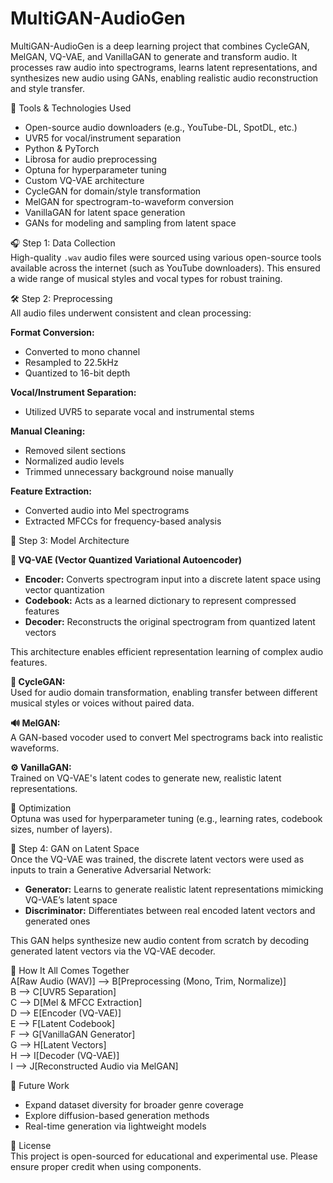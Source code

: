 # MultiGAN-AudioGen
MultiGAN-AudioGen is a deep learning project that combines CycleGAN, MelGAN, VQ-VAE, and VanillaGAN to generate and transform audio. It processes raw audio into spectrograms, learns latent representations, and synthesizes new audio using GANs, enabling realistic audio reconstruction and style transfer.

🧰 Tools & Technologies Used  
- Open-source audio downloaders (e.g., YouTube-DL, SpotDL, etc.)  
- UVR5 for vocal/instrument separation  
- Python & PyTorch  
- Librosa for audio preprocessing  
- Optuna for hyperparameter tuning  
- Custom VQ-VAE architecture  
- CycleGAN for domain/style transformation  
- MelGAN for spectrogram-to-waveform conversion  
- VanillaGAN for latent space generation  
- GANs for modeling and sampling from latent space  

🎧 Step 1: Data Collection  
High-quality `.wav` audio files were sourced using various open-source tools available across the internet (such as YouTube downloaders). This ensured a wide range of musical styles and vocal types for robust training.

🛠️ Step 2: Preprocessing  
All audio files underwent consistent and clean processing:  

**Format Conversion:**  
- Converted to mono channel  
- Resampled to 22.5kHz  
- Quantized to 16-bit depth  

**Vocal/Instrument Separation:**  
- Utilized UVR5 to separate vocal and instrumental stems  

**Manual Cleaning:**  
- Removed silent sections  
- Normalized audio levels  
- Trimmed unnecessary background noise manually  

**Feature Extraction:**  
- Converted audio into Mel spectrograms  
- Extracted MFCCs for frequency-based analysis  

🧠 Step 3: Model Architecture  

**🧩 VQ-VAE (Vector Quantized Variational Autoencoder)**  
- **Encoder:** Converts spectrogram input into a discrete latent space using vector quantization  
- **Codebook:** Acts as a learned dictionary to represent compressed features  
- **Decoder:** Reconstructs the original spectrogram from quantized latent vectors  

This architecture enables efficient representation learning of complex audio features.  

**🔁 CycleGAN:**  
Used for audio domain transformation, enabling transfer between different musical styles or voices without paired data.

**🔊 MelGAN:**  
A GAN-based vocoder used to convert Mel spectrograms back into realistic waveforms.  

**⚙️ VanillaGAN:**  
Trained on VQ-VAE's latent codes to generate new, realistic latent representations.

🧪 Optimization  
Optuna was used for hyperparameter tuning (e.g., learning rates, codebook sizes, number of layers).  

🤖 Step 4: GAN on Latent Space  
Once the VQ-VAE was trained, the discrete latent vectors were used as inputs to train a Generative Adversarial Network:  

- **Generator:** Learns to generate realistic latent representations mimicking VQ-VAE’s latent space  
- **Discriminator:** Differentiates between real encoded latent vectors and generated ones  

This GAN helps synthesize new audio content from scratch by decoding generated latent vectors via the VQ-VAE decoder.  

🔁 How It All Comes Together  
A[Raw Audio (WAV)] --> B[Preprocessing (Mono, Trim, Normalize)]  
B --> C[UVR5 Separation]  
C --> D[Mel & MFCC Extraction]  
D --> E[Encoder (VQ-VAE)]  
E --> F[Latent Codebook]  
F --> G[VanillaGAN Generator]  
G --> H[Latent Vectors]  
H --> I[Decoder (VQ-VAE)]  
I --> J[Reconstructed Audio via MelGAN]  

🚀 Future Work  
- Expand dataset diversity for broader genre coverage  
- Explore diffusion-based generation methods  
- Real-time generation via lightweight models  

📝 License  
This project is open-sourced for educational and experimental use. Please ensure proper credit when using components.
